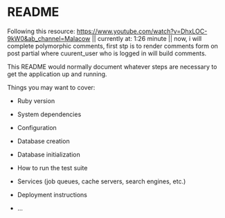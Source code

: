 # README

Following this resource: https://www.youtube.com/watch?v=DhxLOC-9kW0&ab_channel=Malacow || currently at: 1:26 minute || now, i will complete polymorphic comments, first stp is to render comments form on post partial where cuurent_user who is logged in will build comments.

This README would normally document whatever steps are necessary to get the
application up and running.

Things you may want to cover:

* Ruby version

* System dependencies

* Configuration

* Database creation

* Database initialization

* How to run the test suite

* Services (job queues, cache servers, search engines, etc.)

* Deployment instructions

* ...
